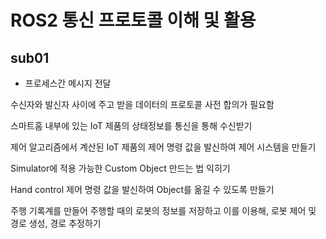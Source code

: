 # ROS2 통신 프로토콜 이해 및 활용

## sub01

- 프로세스간 메시지 전달

수신자와 발신자 사이에 주고 받을 데이터의 프로토콜 사전 합의가 필요함

스마트홈 내부에 있는 IoT 제품의 상태정보를 통신을 통해 수신받기

제어 알고리즘에서 계산된 IoT 제품의 제어 명령 값을 발신하여 제어 시스템을 만들기

Simulator에 적용 가능한 Custom Object 만드는 법 익히기

Hand control 제어 명령 값을 발신하여 Object를 옮길 수 있도록 만들기

주행 기록계를 만들어 주행할 때의 로봇의 정보를 저장하고 이를 이용해, 로봇 제어 및 경로 생성, 경로 추정하기








